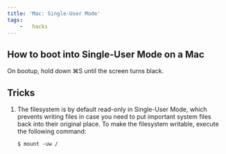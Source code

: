 ```yaml
---
title: 'Mac: Single-User Mode'
tags:
    -   hacks
---
```


## How to boot into Single-User Mode on a Mac

On bootup, hold down ⌘S until the screen turns black.

## Tricks

1. The filesystem is by default read-only in Single-User Mode, which prevents writing files in case you need to put important system files back into their original place. To make the filesystem writable, execute the following command:

    ```
    $ mount -uw /
    ```
